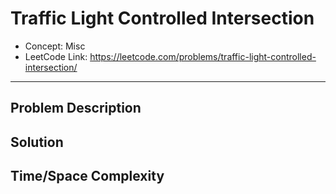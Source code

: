 # Traffic Light Controlled Intersection

- Concept: Misc
- LeetCode Link: https://leetcode.com/problems/traffic-light-controlled-intersection/

---

## Problem Description

## Solution

## Time/Space Complexity


